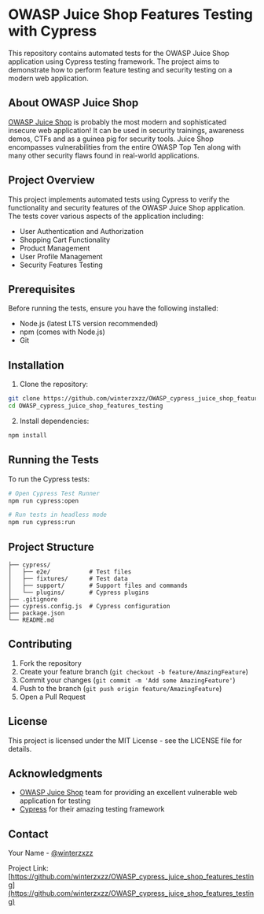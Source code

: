 # OWASP Juice Shop Features Testing with Cypress

This repository contains automated tests for the OWASP Juice Shop application using Cypress testing framework. The project aims to demonstrate how to perform feature testing and security testing on a modern web application.

## About OWASP Juice Shop

[OWASP Juice Shop](https://owasp.org/www-project-juice-shop/) is probably the most modern and sophisticated insecure web application! It can be used in security trainings, awareness demos, CTFs and as a guinea pig for security tools. Juice Shop encompasses vulnerabilities from the entire OWASP Top Ten along with many other security flaws found in real-world applications.

## Project Overview

This project implements automated tests using Cypress to verify the functionality and security features of the OWASP Juice Shop application. The tests cover various aspects of the application including:

- User Authentication and Authorization
- Shopping Cart Functionality
- Product Management
- User Profile Management
- Security Features Testing

## Prerequisites

Before running the tests, ensure you have the following installed:

- Node.js (latest LTS version recommended)
- npm (comes with Node.js)
- Git

## Installation

1. Clone the repository:
```bash
git clone https://github.com/winterzxzz/OWASP_cypress_juice_shop_features_testing.git
cd OWASP_cypress_juice_shop_features_testing
```

2. Install dependencies:
```bash
npm install
```

## Running the Tests

To run the Cypress tests:

```bash
# Open Cypress Test Runner
npm run cypress:open

# Run tests in headless mode
npm run cypress:run
```

## Project Structure

```
├── cypress/
│   ├── e2e/           # Test files
│   ├── fixtures/      # Test data
│   ├── support/       # Support files and commands
│   └── plugins/       # Cypress plugins
├── .gitignore
├── cypress.config.js  # Cypress configuration
├── package.json
└── README.md
```

## Contributing

1. Fork the repository
2. Create your feature branch (`git checkout -b feature/AmazingFeature`)
3. Commit your changes (`git commit -m 'Add some AmazingFeature'`)
4. Push to the branch (`git push origin feature/AmazingFeature`)
5. Open a Pull Request

## License

This project is licensed under the MIT License - see the LICENSE file for details.

## Acknowledgments

- [OWASP Juice Shop](https://owasp.org/www-project-juice-shop/) team for providing an excellent vulnerable web application for testing
- [Cypress](https://www.cypress.io/) for their amazing testing framework

## Contact

Your Name - [@winterzxzz](https://github.com/winterzxzz)

Project Link: [https://github.com/winterzxzz/OWASP_cypress_juice_shop_features_testing](https://github.com/winterzxzz/OWASP_cypress_juice_shop_features_testing)
